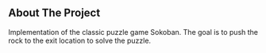 
<!-- ABOUT THE PROJECT -->
## About The Project


Implementation of the classic puzzle game Sokoban. The goal is to push the rock to the exit location to solve the puzzle.


